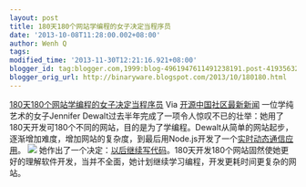 ```yaml
---
layout: post
title: 180天180个网站学编程的女子决定当程序员
date: '2013-10-08T11:28:00.002+08:00'
author: Wenh Q
tags:
modified_time: '2013-11-30T12:21:16.921+08:00'
blogger_id: tag:blogger.com,1999:blog-4961947611491238191.post-4193563292615963401
blogger_orig_url: http://binaryware.blogspot.com/2013/10/180180.html
---
```

[180天180个网站学编程的女子决定当程序员](http://www.oschina.net/news/44785/after-180-websites-im-ready-to-start-the-rest-of-my)
Via [开源中国社区最新新闻](http://www.oschina.net/?from=rss)
一位学纯艺术的女子Jennifer
Dewalt过去半年完成了一项令人惊叹不已的壮举：她用了180天开发可180个不同的网站，目的是为了学编程。Dewalt从简单的网站起步，逐渐增加难度，增加网站的复杂度，到最后用Node.js开发了一个[实时动态通信应用](http://jenniferdewalt.com/node/all_draw)。
﻿![](http://static.oschina.net/uploads/img/201310/05085418_ugDy.png)
她作出了一个决定：[以后继续写代码](http://blog.jenniferdewalt.com/post/62998082815/after-180-websites-im-ready-to-start-the-rest-of-my)。180天开发180个网站固然使她更好的理解软件开发，当并不全面，她计划继续学习编程，开发更耗时间更复杂的网站。
